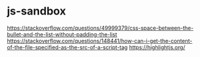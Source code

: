 # js-sandbox

https://stackoverflow.com/questions/49999379/css-space-between-the-bullet-and-the-list-without-padding-the-list
https://stackoverflow.com/questions/148441/how-can-i-get-the-content-of-the-file-specified-as-the-src-of-a-script-tag
https://highlightjs.org/
